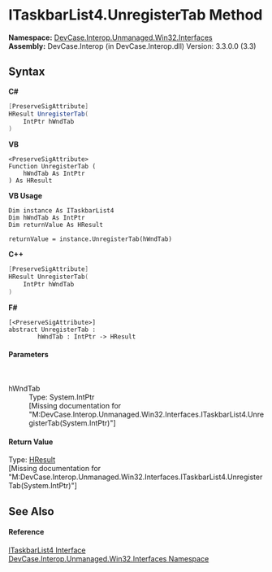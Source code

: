 # ITaskbarList4.UnregisterTab Method 
 

**Namespace:**&nbsp;<a href="N_DevCase_Interop_Unmanaged_Win32_Interfaces">DevCase.Interop.Unmanaged.Win32.Interfaces</a><br />**Assembly:**&nbsp;DevCase.Interop (in DevCase.Interop.dll) Version: 3.3.0.0 (3.3)

## Syntax

**C#**<br />
``` C#
[PreserveSigAttribute]
HResult UnregisterTab(
	IntPtr hWndTab
)
```

**VB**<br />
``` VB
<PreserveSigAttribute>
Function UnregisterTab ( 
	hWndTab As IntPtr
) As HResult
```

**VB Usage**<br />
``` VB Usage
Dim instance As ITaskbarList4
Dim hWndTab As IntPtr
Dim returnValue As HResult

returnValue = instance.UnregisterTab(hWndTab)
```

**C++**<br />
``` C++
[PreserveSigAttribute]
HResult UnregisterTab(
	IntPtr hWndTab
)
```

**F#**<br />
``` F#
[<PreserveSigAttribute>]
abstract UnregisterTab : 
        hWndTab : IntPtr -> HResult 

```


#### Parameters
&nbsp;<dl><dt>hWndTab</dt><dd>Type: System.IntPtr<br />\[Missing <param name="hWndTab"/> documentation for "M:DevCase.Interop.Unmanaged.Win32.Interfaces.ITaskbarList4.UnregisterTab(System.IntPtr)"\]</dd></dl>

#### Return Value
Type: <a href="T_DevCase_Interop_Unmanaged_Win32_Enums_HResult">HResult</a><br />\[Missing <returns> documentation for "M:DevCase.Interop.Unmanaged.Win32.Interfaces.ITaskbarList4.UnregisterTab(System.IntPtr)"\]

## See Also


#### Reference
<a href="T_DevCase_Interop_Unmanaged_Win32_Interfaces_ITaskbarList4">ITaskbarList4 Interface</a><br /><a href="N_DevCase_Interop_Unmanaged_Win32_Interfaces">DevCase.Interop.Unmanaged.Win32.Interfaces Namespace</a><br />